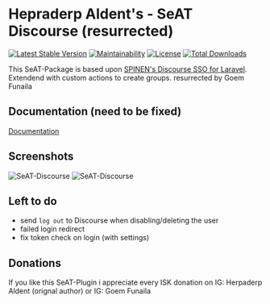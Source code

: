 # Hepraderp Aldent's - SeAT Discourse (resurrected)

[![Latest Stable Version](https://poser.pugx.org/goemktg/seat-discourse/v/stable)](https://packagist.org/packages/goemktg/seat-discourse)
[![Maintainability](https://api.codeclimate.com/v1/badges/591f996eb3a185ea4e42/maintainability)](https://codeclimate.com/github/goemktg/seat-discourse/maintainability)
[![License](https://poser.pugx.org/goemktg/seat-discourse/license)](https://packagist.org/packages/goemktg/seat-discourse)
[![Total Downloads](https://poser.pugx.org/goemktg/seat-discourse/downloads)](https://packagist.org/packages/goemktg/seat-discourse)

This SeAT-Package is based upon [SPINEN's Discourse SSO for Laravel](https://github.com/spinen/laravel-discourse-sso). 
Extendend with custom actions to create groups.
resurrected by Goem Funaila

## Documentation (need to be fixed)

[Documentation](https://herpaderpaldent.github.io/seat-discourse/)

## Screenshots

![SeAT-Discourse](https://i.imgur.com/FqTMDuA.png)
![SeAT-Discourse](https://i.imgur.com/JYMVdlL.png)



## Left to do

* send `log out` to Discourse when disabling/deleting the user
* failed login redirect
* fix token check on login (with settings)

## Donations
If you like this SeAT-Plugin i appreciate every ISK donation on IG: Herpaderp Aldent (orignal author) or IG: Goem Funaila
